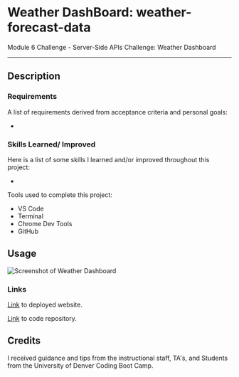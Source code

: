 # Weather DashBoard: weather-forecast-data

Module 6 Challenge - Server-Side APIs Challenge: Weather Dashboard

---

## Description



### Requirements

A list of requirements derived from acceptance criteria and personal goals:

- 



### Skills Learned/ Improved

Here is a list of some skills I learned and/or improved throughout this project:

- 

Tools used to complete this project:

- VS Code
- Terminal
- Chrome Dev Tools
- GitHub

## Usage



![Screenshot of Weather Dashboard]()

### Links

[Link](https://alverson98.github.io/weather-forecast-data/) to deployed website.

[Link](https://github.com/alverson98/weather-forecast-data) to code repository.

## Credits

I received guidance and tips from the instructional staff, TA's, and Students from the University of Denver Coding Boot Camp.
